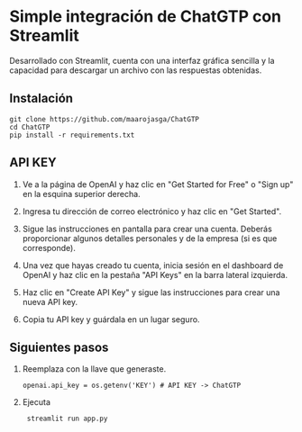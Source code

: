 # Simple integración de ChatGTP con Streamlit

Desarrollado con Streamlit, cuenta con una interfaz gráfica sencilla y la capacidad para descargar un archivo con las respuestas obtenidas.

## Instalación

    git clone https://github.com/maarojasga/ChatGTP
    cd ChatGTP
    pip install -r requirements.txt

## API KEY

1. Ve a la página de OpenAI y haz clic en "Get Started for Free" o "Sign up" en la esquina superior derecha.

2. Ingresa tu dirección de correo electrónico y haz clic en "Get Started".

3. Sigue las instrucciones en pantalla para crear una cuenta. Deberás proporcionar algunos detalles personales y de la empresa (si es que corresponde).

4. Una vez que hayas creado tu cuenta, inicia sesión en el dashboard de OpenAI y haz clic en la pestaña "API Keys" en la barra lateral izquierda.

5. Haz clic en "Create API Key" y sigue las instrucciones para crear una nueva API key.

6. Copia tu API key y guárdala en un lugar seguro.

## Siguientes pasos

1.  Reemplaza con la llave que generaste.

        openai.api_key = os.getenv('KEY') # API KEY -> ChatGTP

2. Ejecuta

        streamlit run app.py





